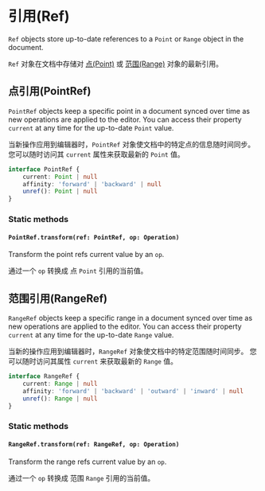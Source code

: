 # 引用(Ref)

`Ref` objects store up-to-date references to a `Point` or `Range` object in the document.

`Ref` 对象在文档中存储对 [点(Point)](../api/locations.html#point) 或 [范围(Range)](../api/locations.html#range) 对象的最新引用。

## 点引用(PointRef)

`PointRef` objects keep a specific point in a document synced over time as new operations are applied to the editor. You can access their property `current` at any time for the up-to-date `Point` value.

当新操作应用到编辑器时，`PointRef` 对象使文档中的特定点的信息随时间同步。 您可以随时访问其 `current` 属性来获取最新的 `Point` 值。

```typescript
interface PointRef {
    current: Point | null
    affinity: 'forward' | 'backward' | null
    unref(): Point | null
}
```

### Static methods

#### `PointRef.transform(ref: PointRef, op: Operation)`

Transform the point refs current value by an `op`.

通过一个 `op` 转换成 点 `Point` 引用的当前值。

## 范围引用(RangeRef)

`RangeRef` objects keep a specific range in a document synced over time as new operations are applied to the editor. You can access their property `current` at any time for the up-to-date `Range` value.

当新的操作应用到编辑器时，`RangeRef` 对象使文档中的特定范围随时间同步。 您可以随时访问其属性 `current` 来获取最新的 `Range` 值。

```typescript
interface RangeRef {
    current: Range | null
    affinity: 'forward' | 'backward' | 'outward' | 'inward' | null
    unref(): Range | null
}
```

### Static methods

#### `RangeRef.transform(ref: RangeRef, op: Operation)`

Transform the range refs current value by an `op`.

通过一个 `op` 转换成 范围 `Range` 引用的当前值。